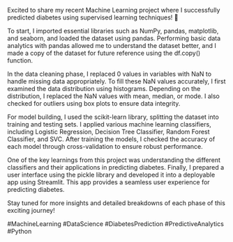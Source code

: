  Excited to share my recent Machine Learning project where I successfully predicted diabetes using supervised learning techniques! 🚀

To start, I imported essential libraries such as NumPy, pandas, matplotlib, and seaborn, and loaded the dataset using pandas. Performing basic data analytics with pandas allowed me to understand the dataset better, and I made a copy of the dataset for future reference using the df.copy() function.

In the data cleaning phase, I replaced 0 values in variables with NaN to handle missing data appropriately. To fill these NaN values accurately, I first examined the data distribution using histograms. Depending on the distribution, I replaced the NaN values with mean, median, or mode. I also checked for outliers using box plots to ensure data integrity.

For model building, I used the scikit-learn library, splitting the dataset into training and testing sets. I applied various machine learning classifiers, including Logistic Regression, Decision Tree Classifier, Random Forest Classifier, and SVC. After training the models, I checked the accuracy of each model through cross-validation to ensure robust performance.

One of the key learnings from this project was understanding the different classifiers and their applications in predicting diabetes. Finally, I prepared a user interface using the pickle library and developed it into a deployable app using Streamlit. This app provides a seamless user experience for predicting diabetes.

Stay tuned for more insights and detailed breakdowns of each phase of this exciting journey!

#MachineLearning #DataScience #DiabetesPrediction #PredictiveAnalytics #Python 
